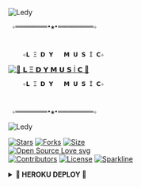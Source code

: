 ![Ledy](https://www.tamilblasters.lol/uploads/monthly_2020_02/torrborder.gif.76a54db1a11406f9ba80146699b99b74.gif)

     ✧═════════•❀•══════════✧

   
          
        ✧𝗟 Ξ 𝗗 𝗬   𝗠 𝗨 𝗦 İ 𝗖✧
    


[![🍁 𝗟 Ξ 𝗗 𝗬  𝗠 𝗨 𝗦 İ 𝗖 🍁](https://telegra.ph/file/8a00e1ac6f23335effb76.jpg)](https://t.me/SSmusicLedy_bot)


        
        ✧𝗟 Ξ 𝗗 𝗬   𝗠 𝗨 𝗦 İ 𝗖✧
     
 

     ✧═════════•❀•══════════✧

![Ledy](https://www.tamilblasters.lol/uploads/monthly_2020_02/torrborder.gif.76a54db1a11406f9ba80146699b99b74.gif)

[![Stars](https://img.shields.io/github/stars/tecnoagateam/LedyMusicBot?style=flat-square&color=yellow)](https://github.com/tecnoagateam/LedyMusicBot/stargazers)
[![Forks](https://img.shields.io/github/forks/tecnoagateam/LedyMusicBot?style=flat-square&color=orange)](https://github.com/tecnoagateam/LedyMusicBot/fork)
[![Size](https://img.shields.io/github/repo-size/tecnoagateam/LedyMusicBot?style=flat-square&color=green)](https://github.com/tecnoagateam/LedyMusicBot)   
[![Open Source Love svg](https://badges.frapsoft.com/os/v2/open-source.svg?v=103)](https://github.com/tecnoagateam/LedyMusicBot)   
[![Contributors](https://img.shields.io/github/contributors/tecnoagateam/LedyMusicBot?style=flat-square&color=green)](https://github.com/tecnoagateam/LedyMusicBot/graphs/contributors)
[![License](https://img.shields.io/badge/License-AGPL-blue)](https://github.com/tecnoagateam/LedyMusicBot/blob/main/LEDY-LICENSE)
[![Sparkline](https://stars.medv.io/tecnoagateam/LedyMusicBot.svg)](https://stars.medv.io/tecnoagateam/LedyMusicBot)

<details>
<summary><b>🏹 HEROKU DEPLOY 🏹</b></summary>
<br>



------
  [![Deploy](https://www.herokucdn.com/deploy/button.svg)](https://dashboard.heroku.com/new?button-url=https%3A%2F%2Fgithub.com%2Ftecnoagateam%2FLedyMusicBot&template=https%3A%2F%2Fgithub.com%2Ftecnoagateam%2FLedyMusicBot)
  ## RENDER 
  [![Deploy to Render](https://render.com/images/deploy-to-render-button.svg)](https://render.com/deploy?repo=https://github.com/tecnoagateam/LedyMusicBot)

  ------
<details>
<summary><b>📱 TELEGRAM 📱</b></summary>
<br>


  <a href="https://t.me/SOQrup"><img src="https://img.shields.io/badge/Join-Group%20Support-blue.svg?style=for-the-badge&logo=Telegram"></a> <a href="https://t.me/ledyplaylist"><img src="https://img.shields.io/badge/Join-Updates%20Channel-blue.svg?style=for-the-badge&logo=Telegram"></a>
 __________________
 <details>
<summary><b>☘️ OWNER ☘️</b></summary>
<br>

[![MR AĞA](https://telegra.ph/file/d12e2aa72629dc7b5c59f.jpg)](https://t.me/Tenha055)


<details>
<summary><b>Credits</b></summary>
<br>

  •[``MR AĞA``](https://github.com/tecnoagateam)•
  

      ✧═════════•❀•══════════✧
